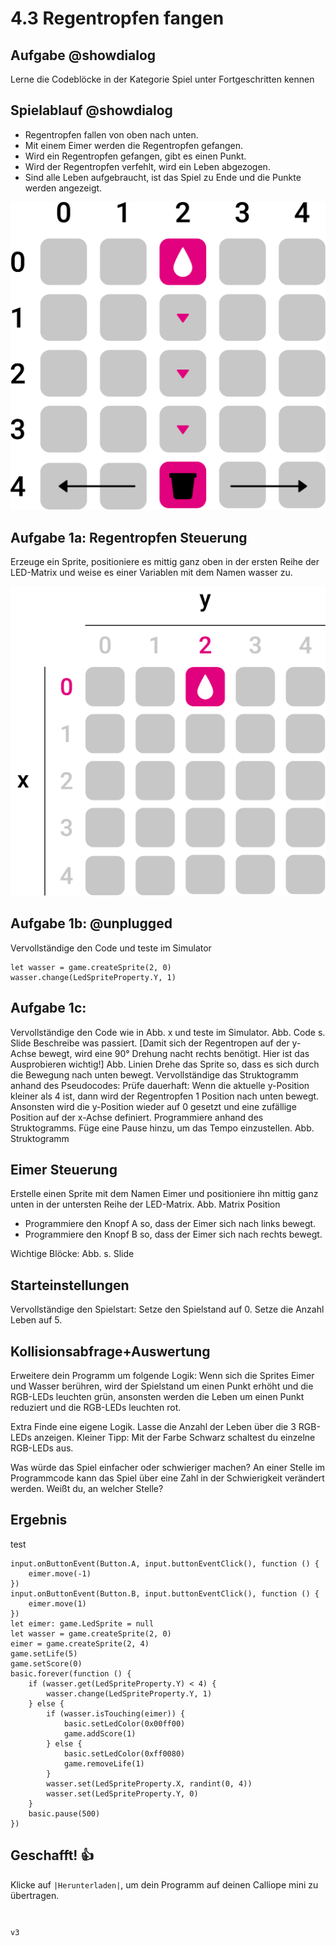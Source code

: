 # 4.3 Regentropfen fangen

## Aufgabe @showdialog
Lerne die Codeblöcke in der Kategorie Spiel unter Fortgeschritten kennen

## Spielablauf  @showdialog
- Regentropfen fallen von oben nach unten. 
- Mit einem Eimer werden die Regentropfen gefangen.
- Wird ein Regentropfen gefangen, gibt es einen Punkt.
- Wird der Regentropfen verfehlt, wird ein Leben abgezogen.
- Sind alle Leben aufgebraucht, ist das Spiel zu Ende und die Punkte werden angezeigt.

![image](../static/images/regentropfen.png)



## Aufgabe 1a: Regentropfen Steuerung

Erzeuge ein Sprite, positioniere es mittig ganz oben in der ersten Reihe der LED-Matrix und weise es einer Variablen mit dem Namen wasser zu.

![image](../static/images/regentropfen_2.png)

## Aufgabe 1b: @unplugged

Vervollständige den Code und teste im Simulator

```blocks
let wasser = game.createSprite(2, 0)
wasser.change(LedSpriteProperty.Y, 1)
```

## Aufgabe 1c:

Vervollständige den Code wie in Abb. x und teste im Simulator.
Abb. Code s. Slide
Beschreibe was passiert. [Damit sich der Regentropen auf der y-Achse bewegt, wird eine 90° Drehung nacht rechts benötigt. 
Hier ist das Ausprobieren wichtig!]
Abb. Linien
Drehe das Sprite so, dass es sich durch die Bewegung nach unten bewegt.
Vervollständige das Struktogramm anhand des Pseudocodes:
Prüfe dauerhaft: Wenn die aktuelle y-Position kleiner als 4 ist, dann wird der Regentropfen 1 Position nach unten bewegt.
Ansonsten wird die y-Position wieder auf 0 gesetzt und eine zufällige Position auf der x-Achse definiert.
Programmiere anhand des Struktogramms.
Füge eine Pause hinzu, um das Tempo einzustellen.
Abb. Struktogramm

## Eimer Steuerung
Erstelle einen Sprite mit dem Namen Eimer und positioniere ihn mittig ganz unten in der untersten Reihe der LED-Matrix.
Abb. Matrix Position
- Programmiere den Knopf A so, dass der Eimer sich nach links bewegt.
- Programmiere den Knopf B so, dass der Eimer sich nach rechts bewegt.


Wichtige Blöcke:
Abb. s. Slide

## Starteinstellungen

Vervollständige den Spielstart:
Setze den Spielstand auf 0. 
Setze die Anzahl Leben auf 5.

## Kollisionsabfrage+Auswertung

Erweitere dein Programm um folgende Logik:
Wenn sich die Sprites Eimer und Wasser berühren, wird der Spielstand um einen Punkt erhöht und die RGB-LEDs leuchten grün, ansonsten werden die Leben um einen Punkt reduziert und die RGB-LEDs leuchten rot.


Extra
Finde eine eigene Logik. Lasse die Anzahl der Leben über die 3 RGB-LEDs anzeigen. 
Kleiner Tipp: Mit der Farbe Schwarz schaltest du einzelne RGB-LEDs aus.

Was würde das Spiel einfacher oder schwieriger machen?
An einer Stelle im Programmcode kann das Spiel über eine Zahl in der Schwierigkeit verändert werden. Weißt du, an welcher Stelle?

## Ergebnis

test

```blocks
input.onButtonEvent(Button.A, input.buttonEventClick(), function () {
    eimer.move(-1)
})
input.onButtonEvent(Button.B, input.buttonEventClick(), function () {
    eimer.move(1)
})
let eimer: game.LedSprite = null
let wasser = game.createSprite(2, 0)
eimer = game.createSprite(2, 4)
game.setLife(5)
game.setScore(0)
basic.forever(function () {
    if (wasser.get(LedSpriteProperty.Y) < 4) {
        wasser.change(LedSpriteProperty.Y, 1)
    } else {
        if (wasser.isTouching(eimer)) {
            basic.setLedColor(0x00ff00)
            game.addScore(1)
        } else {
            basic.setLedColor(0xff0080)
            game.removeLife(1)
        }
        wasser.set(LedSpriteProperty.X, randint(0, 4))
        wasser.set(LedSpriteProperty.Y, 0)
    }
    basic.pause(500)
})

```



## Geschafft! 👍
Klicke auf ``|Herunterladen|``, um dein Programm auf deinen Calliope mini zu übertragen.


```ghost

```


```template

```

```package
v3
```